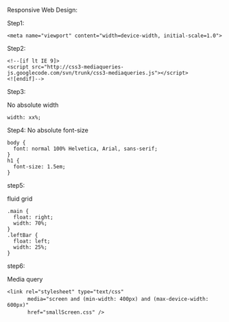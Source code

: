 Responsive Web Design:

Step1:
```
<meta name="viewport" content="width=device-width, initial-scale=1.0">
```
Step2:
```
<!--[if lt IE 9]>
<script src="http://css3-mediaqueries-js.googlecode.com/svn/trunk/css3-mediaqueries.js"></script>
<![endif]-->
```
Step3:

No absolute width
```
width: xx%;
```
Step4:
No absolute font-size
```
body {
  font: normal 100% Helvetica, Arial, sans-serif;
}
h1 {
  font-size: 1.5em; 
}
```
step5:

fluid grid
```
.main {
  float: right;
  width: 70%; 
}
.leftBar {
  float: left;
  width: 25%;
}
```
step6:

Media query
```
<link rel="stylesheet" type="text/css"
　　　　media="screen and (min-width: 400px) and (max-device-width: 600px)"
　　　　href="smallScreen.css" />
```

